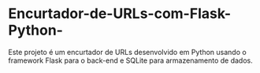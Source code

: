 # Encurtador-de-URLs-com-Flask-Python-
Este projeto é um encurtador de URLs desenvolvido em Python usando o framework Flask para o back-end e SQLite para armazenamento de dados.
